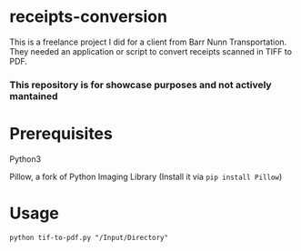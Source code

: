 # receipts-conversion
This is a freelance project I did for a client from Barr Nunn Transportation. They needed an application
or script to convert receipts scanned in TIFF to PDF.
### This repository is for showcase purposes and not actively mantained
# Prerequisites
Python3

Pillow, a fork of Python Imaging Library (Install it via `pip install Pillow`)
# Usage
`python tif-to-pdf.py "/Input/Directory"`
